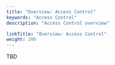 ```yaml
---
title: "Overview: Access Control"
keywords: "Access Control"
description: "Access Control overview"

linkTitle: "Overview: Access Control"
weight: 200
---
```


TBD
